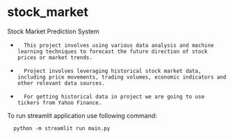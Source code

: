 # stock_market
Stock Market Prediction System

-       This project involves using various data analysis and machine learning techniques to forecast the future direction of stock prices or market trends. 
-       Project involves leveraging historical stock market data, including price movements, trading volumes, economic indicators and other relevant data sources.
-       For getting historical data in project we are going to use tickers from Yahoo Finance.

To run streamlit application use following command:

      python -m streamlit run main.py


